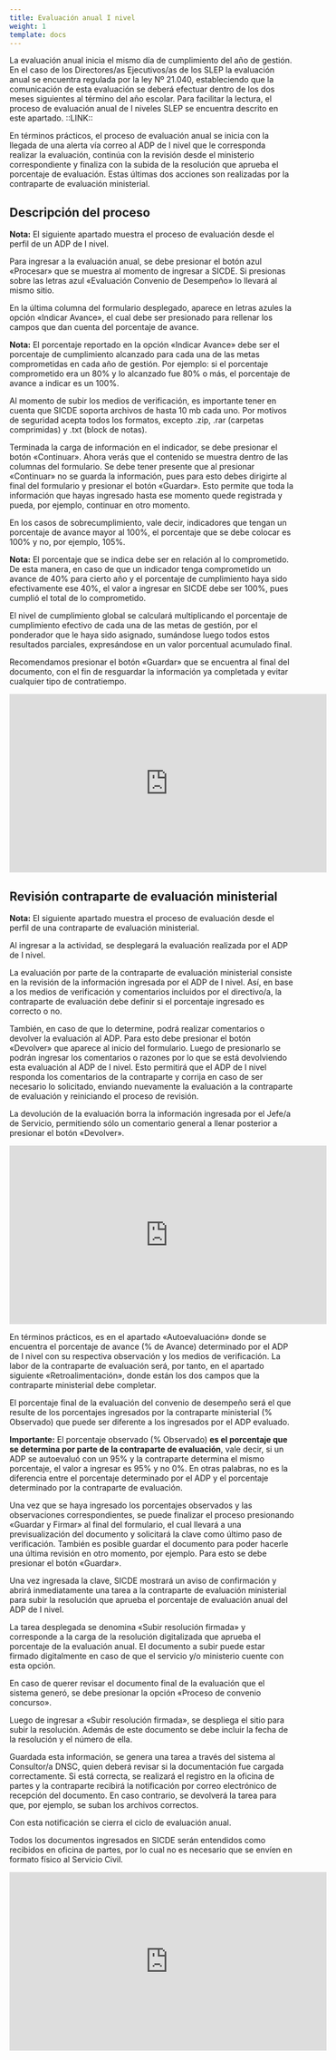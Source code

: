 ```yaml
---
title: Evaluación anual I nivel
weight: 1
template: docs
---
```

La evaluación anual inicia el mismo día de cumplimiento del año de gestión. 
En el caso de los Directores/as Ejecutivos/as de los SLEP la evaluación anual se encuentra regulada por la ley Nº 21.040, estableciendo que la comunicación de esta evaluación se deberá efectuar dentro de los dos meses siguientes al término del año escolar. Para facilitar la lectura, el proceso de evaluación anual de I niveles SLEP se encuentra descrito en este apartado. ::LINK::

En términos prácticos, el proceso de evaluación anual se inicia con la llegada de una alerta vía correo al ADP de I nivel que le corresponda realizar la evaluación, continúa con la revisión desde el ministerio correspondiente y finaliza con la subida de la resolución que aprueba el porcentaje de evaluación. Estas últimas dos acciones son realizadas por la contraparte de evaluación ministerial.

## Descripción del proceso
<div class="note">
  <strong>Nota:</strong> 
  El siguiente apartado muestra el proceso de evaluación desde el perfil de un ADP de I nivel.
</div>

Para ingresar a la evaluación anual, se debe presionar el botón azul «Procesar» que se muestra al momento de ingresar a SICDE. Si presionas sobre las letras azul «Evaluación Convenio de Desempeño» lo llevará al mismo sitio.

En la última columna del formulario desplegado, aparece en letras azules la opción «Indicar Avance», el cual debe ser presionado para rellenar los campos que dan cuenta del porcentaje de avance.

<div class="note"><strong>Nota:</strong> El porcentaje reportado en la opción «Indicar Avance» debe ser el porcentaje de cumplimiento alcanzado para cada una de las metas comprometidas en cada año de gestión. Por ejemplo: si el porcentaje comprometido era un 80% y lo alcanzado fue 80% o más, el porcentaje de avance a indicar es un 100%. </div>

Al momento de subir los medios de verificación, es importante tener en cuenta que SICDE soporta archivos de hasta 10 mb cada uno. Por motivos de seguridad acepta todos los formatos, excepto .zip, .rar (carpetas comprimidas) y .txt (block de notas).

Terminada la carga de información en el indicador, se debe presionar el botón «Continuar». Ahora verás que el contenido se muestra dentro de las columnas del formulario.
Se debe tener presente que al presionar «Continuar» no se guarda la información, pues para esto debes dirigirte al final del formulario y presionar el botón «Guardar». Esto permite que toda la información que hayas ingresado hasta ese momento quede registrada y pueda, por ejemplo, continuar en otro momento.

En los casos de sobrecumplimiento, vale decir, indicadores que tengan un porcentaje de avance mayor al 100%, el porcentaje que se debe colocar es 100% y no, por ejemplo, 105%. 

<div class="note"><strong>Nota:</strong> El porcentaje que se indica debe ser en relación al lo comprometido. De esta manera, en caso de que un indicador tenga comprometido un avance de 40% para cierto año y el porcentaje de cumplimiento haya sido efectivamente ese 40%, el valor a ingresar en SICDE debe ser 100%, pues cumplió el total de lo comprometido. </div>

El nivel de cumplimiento global se calculará multiplicando el porcentaje de cumplimiento efectivo de cada una de las metas de gestión, por el ponderador que le haya sido asignado, sumándose luego todos estos resultados parciales, expresándose en un valor porcentual acumulado final.

Recomendamos presionar el botón «Guardar» que se encuentra al final del documento, con el fin de resguardar la información ya completada y evitar cualquier tipo de contratiempo.

<iframe width="560" height="315" src="https://www.youtube-nocookie.com/embed/yCgAG6cxWoU" frameborder="0" allow="accelerometer; autoplay; clipboard-write; encrypted-media; gyroscope; picture-in-picture" allowfullscreen></iframe>

## Revisión contraparte de evaluación ministerial
<div class="note"><strong>Nota:</strong> El siguiente apartado muestra el proceso de evaluación desde el perfil de una contraparte de evaluación ministerial. </div>

Al ingresar a la actividad, se desplegará la evaluación realizada por el ADP de I nivel.

La evaluación por parte de la contraparte de evaluación ministerial consiste en la revisión de la información ingresada por el ADP de I nivel. Así, en base a los medios de verificación y comentarios incluidos por el directivo/a, la contraparte de evaluación debe definir si el porcentaje ingresado es correcto o no. 

También, en caso de que lo determine, podrá realizar comentarios o devolver la evaluación al ADP. Para esto debe presionar el botón «Devolver» que aparece al inicio del formulario. Luego de presionarlo se podrán ingresar los comentarios o razones por lo que se está devolviendo esta evaluación al ADP de I nivel. Esto permitirá que el ADP de I nivel responda los comentarios de la contraparte y corrija en caso de ser necesario lo solicitado, enviando nuevamente la evaluación a la contraparte de evaluación y reiniciando el proceso de revisión.

La devolución de la evaluación borra la información ingresada por el Jefe/a de Servicio, permitiendo sólo un comentario general a llenar posterior a presionar el botón «Devolver».

<iframe width="560" height="315" src="https://www.youtube-nocookie.com/embed/PbEVs_WPTD0" frameborder="0" allow="accelerometer; autoplay; clipboard-write; encrypted-media; gyroscope; picture-in-picture" allowfullscreen></iframe>

En términos prácticos, es en el apartado «Autoevaluación» donde se encuentra el porcentaje de avance (% de Avance) determinado por el ADP de I nivel con su respectiva observación y los medios de verificación. 
La labor de la contraparte de evaluación será, por tanto, en el apartado siguiente «Retroalimentación», donde están los dos campos que la contraparte ministerial debe completar.

El porcentaje final de la evaluación del convenio de desempeño será el que resulte de los porcentajes ingresados por la contraparte ministerial (% Observado) que puede ser diferente a los ingresados por el ADP evaluado.

<div class="important">
  <strong>Importante:</strong> 
  El porcentaje observado (% Observado) <strong>es el porcentaje que se determina por parte de la contraparte de evaluación</strong>, vale decir, si un ADP se autoevaluó con un 95% y la contraparte determina el mismo porcentaje, el valor a ingresar es 95% y no 0%. En otras palabras, no es la diferencia entre el porcentaje determinado por el ADP y el porcentaje determinado por la contraparte de evaluación.
</div>

Una vez que se haya ingresado los porcentajes observados y las observaciones correspondientes, se puede finalizar el proceso presionando «Guardar y Firmar» al final del formulario, el cual llevará a una previsualización del documento y solicitará la clave como último paso de verificación. También es posible guardar el documento para poder hacerle una última revisión en otro momento, por ejemplo. Para esto se debe presionar el botón «Guardar».

Una vez ingresada la clave, SICDE mostrará un aviso de confirmación y abrirá inmediatamente una tarea a la contraparte de evaluación ministerial para subir la resolución que aprueba el porcentaje de evaluación anual del ADP de I nivel.

La tarea desplegada se denomina «Subir resolución firmada» y corresponde a la carga de la resolución digitalizada que aprueba el porcentaje de la evaluación anual. El documento a subir puede estar firmado digitalmente en caso de que el servicio y/o ministerio cuente con esta opción.

En caso de querer revisar el documento final de la evaluación que el sistema generó, se debe presionar la opción «Proceso de convenio concurso».

Luego de ingresar a «Subir resolución firmada», se despliega el sitio para subir la resolución. Además de este documento se debe incluir la fecha de la resolución y el número de ella.

Guardada esta información, se genera una tarea a través del sistema al Consultor/a DNSC, quien deberá revisar si la documentación fue cargada correctamente. Si está correcta, se realizará el registro en la oficina de partes y la contraparte recibirá la notificación por correo electrónico de recepción del documento. En caso contrario, se devolverá la tarea para que, por ejemplo, se suban los archivos correctos.

Con esta notificación se cierra el ciclo de evaluación anual.

Todos los documentos ingresados en SICDE serán entendidos como recibidos en oficina de partes, por lo cual no es necesario que se envíen en formato físico al Servicio Civil.

<iframe width="560" height="315" src="https://www.youtube-nocookie.com/embed/5rnqJjZOAp0" frameborder="0" allow="accelerometer; autoplay; clipboard-write; encrypted-media; gyroscope; picture-in-picture" allowfullscreen></iframe>